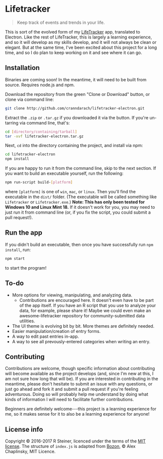 # Lifetracker

> Keep track of events and trends in your life.

This is sort of the evolved form of my [LifeTracker](http://github.com/cranndarach/lifetracker) app, translated to Electron. Like the rest of LifeTracker, this is largely a learning experience, and so it will develop as my skills develop, and it will not always be clean or elegant. But at the same time, I've been excited about this project for a long time, and so I do plan to keep working on it and see where it can go.

## Installation

Binaries are coming soon! In the meantime, it will need to be built from source. Requires node.js and npm.

Download the repository from the green "Clone or Download" button, or clone via command line:

```sh
git clone http://github.com/cranndarach/lifetracker-electron.git
```

Extract the `.zip` or `.tar.gz` if you downloaded it via the button. If you're un-tarring via command line, that's:

```sh
cd [directory/containing/tarball]
tar -xvf lifetracker-electron.tar.gz
```

Next, `cd` into the directory containing the project, and install via npm:

```sh
cd lifetracker-electron
npm install
```

If you are happy to run it from the command line, skip to the next section. If you want to build an executable yourself, run the following:

```sh
npm run-script build-[platform]
```

where `[platform]` is one of `win`, `mac`, or `linux`. Then you'll find the executable in the `dist/` folder. (The executable will be called something like `Lifetracker` or `Lifetracker.exe`.) **Note: This has only been tested for Windows 10 and Linux Mint 18.** If it doesn't work for you, you may need to just run it from command line (or, if you fix the script, you could submit a pull request!).

## Run the app

If you didn't build an executable, then once you have successfully run `npm install`, run:

```sh
npm start
```

to start the program!

## To-do

* More options for viewing, manipulating, and analyzing data.
  * Contributions are encouraged here. It doesn't even have to be part of the
  app itself. If you have an R script that you use to analyze your data, for
  example, please share it! Maybe we could even make an awesome-lifetracker
  repository for community-submitted data utilities.
* The UI theme is evolving bit by bit. More themes are definitely needed.
* Easier manipulation/creation of entry forms.
* A way to edit past entries in-app.
* A way to see all prevously-entered categories when writing an entry.

## Contributing

Contributions are welcome, though specific information about contributing will
become available as the project develops (and, since I'm new at this, I am not
sure how long that will be). If you are interested in contributing in the
meantime, please don't hesitate to submit an issue with any questions, or just
go ahead and fork it and submit a pull request if you're feeling adventurous.
Doing so will probably help me understand by doing what kinds of information
I will need to facilitate further contributions.

Beginners are definitely welcome---this project is a learning experience for
me, so it makes sense for it to also be a learning experience for anyone!

## License info

Copyright © 2016-2017 R Steiner, licenced under the terms of the [MIT
license](https://github.com/cranndarach/lifetracker-electron/blob/master/LICENSE).
The structure of `index.js` is adapted from
[Bozon](https://github.com/railsware/bozon), © Alex Chaplinsky, MIT Licence.
